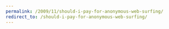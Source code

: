 ```yaml
---
permalink: /2009/11/should-i-pay-for-anonymous-web-surfing/
redirect_to: /should-i-pay-for-anonymous-web-surfing/
---
```

